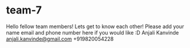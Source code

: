 # team-7
Hello fellow team members!
Lets get to know each other!
Please add your name email and phone number here if you would like :D
Anjali Kanvinde anjali.kanvinde@gmail.com +919820054228
